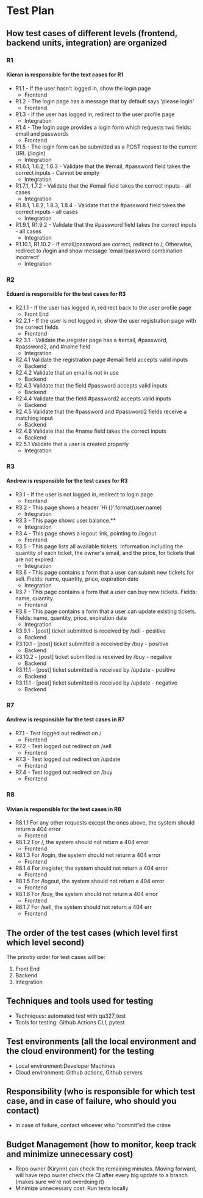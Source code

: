 # Test Plan
## How test cases of different levels (frontend, backend units, integration) are organized
### R1
#### Kieran is responsible for the text cases for R1
* R1.1 - If the user hasn’t logged in, show the login page
    * Frontend
* R1.2 - The login page has a message that by default says 'please login'
    * Frontend 
* R1.3 - If the user has logged in, redirect to the user profile page
    * Integration 
* R1.4 - The login page provides a login form which requests two fields: email and passwords
    * Frontend
* R1.5 - The login form can be submitted as a POST request to the current URL (/login)
    * Integration
* R1.6.1, 1.6.2, 1.6.3  - Validate that the #email, #password field takes the correct inputs - Cannot be empty
    * Integration
* R1.7.1, 1.7.2 - Validate that the #email field takes the correct inputs - all cases
    * Integration
* R1.8.1, 1.8.2, 1.8.3, 1.8.4 - Validate that the #password field takes the correct inputs - all cases
    * Integration
* R1.9.1, R1.9.2 - Validate that the #password field takes the correct inputs - all cases
    * Integration
* R1.10.1, R1.10.2 - If email/password are correct, redirect to /, Otherwise, redirect to /login and show message 'email/password combination incorrect'
    * Integration

### R2
#### Eduard is responsible for the test cases for R3
* R2.1.1 - If the user has logged in, redirect back to the user profile page
    * Front End
* R2.2.1 - If the user is not logged in, show the user registration page with the correct fields
    * Frontend
* R2.3.1 - Validate the /register page has a #email, #password, #password2, and #name field
    * Integration
* R2.4.1 Validate the registration page #email field accepts valid inputs
    * Backend
* R2.4.2 Validate that an email is not in use
    * Backend
* R2.4.3 Validate that the field #password accepts valid inputs
    * Backend
* R2.4.4 Validate that the field #password2 accepts valid inputs
    * Backend
* R2.4.5 Validate that the #password and #password2 fields receive a matching input
    * Backend
* R2.4.6 Validate that the #name field takes the correct inputs
    * Backend
* R2.5.1 Validate that a user is created properly
    * Integration

### R3
#### Andrew is responsible for the test cases for R3
* R3.1 - If the user is not logged in, redirect to login page
    * Frontend
* R3.2 - This page shows a header ‘Hi {}’.format(user.name)
    * Integration
* R3.3 - This page shows user balance.**
    * Integration
* R3.4 - This page shows a logout link, pointing to /logout
    * Frontend
* R3.5 - This page lists all available tickets. Information including the quantity of each ticket, the owner's email, and the price, for tickets that are not expired.
    * Integration
* R3.6 - This page contains a form that a user can submit new tickets for sell. Fields: name, quantity, price, expiration date
    * Integration
* R3.7 - This page contains a form that a user can buy new tickets. Fields: name, quantity
    * Frontend
* R3.8 - This page contains a form that a user can update existing tickets. Fields: name, quantity, price, expiration date
    * Integration
* R3.9.1 - [post] ticket submitted is received by /sell - positive
    * Backend
* R3.10.1 - [post] ticket submitted is received by /buy - positive
    * Backend
* R3.10.2 - [post] ticket submitted is received by /buy - negative
    * Backend
* R3.11.1 - [post] ticket submitted is received by /update - positive
    * Backend
* R3.11.1 - [post] ticket submitted is received by /update - negative
    * Backend

### R7
#### Andrew is responsible for the test cases in R7
* R7.1 - Test logged out redirect on /
    * Frontend
* R7.2 - Test logged out redirect on /sell
    * Frontend
* R7.3 - Test logged out redirect on /update
    * Frontend
* R7.4 - Test logged out redirect on /buy
    * Frontend

### R8
#### Vivian is responsible for the test cases in R8
* R8.1.1 For any other requests except the ones above, the system should return a 404 error
    * Frontend
* R8.1.2 For /, the system should not return a 404 error
    * Frontend
* R8.1.3 For /login, the system should not return a 404 error
    * Frontend
* R8.1.4 For /register, the system should not return a 404 error
    * Frontend
* R8.1.5 For /logout, the system should not return a 404 error
    * Frontend
* R8.1.6 For /buy, the system should not return a 404 error
    * Frontend
* R8.1.7 For /sell, the system should not return a 404 err
    * Frontend


## The order of the test cases (which level first which level second)
The prirotiy order for test cases will be:
1) Front End
2) Backend
3) Integration

## Techniques and tools used for testing
* Techniques: automated test with qa327_test
* Tools for testing: Github Actions CLI, pytest

## Test environments (all the local environment and the cloud environment) for the testing
* Local environment:Developer Machines
* Cloud environment: Github actions, Github servers

## Responsibility (who is responsible for which test case, and in case of failure, who should you contact)
* In case of failure, contact whoever who “commit”ed the crime

## Budget Management  (how to monitor, keep track and minimize unnecessary cost)
* Repo owner (Kirynn) can check the remaining minutes. Moving forward, will have repo owner check the CI after every big update to a branch (makes sure we’re not overdoing it)
* Minimize unnecessary cost: Run tests locally
